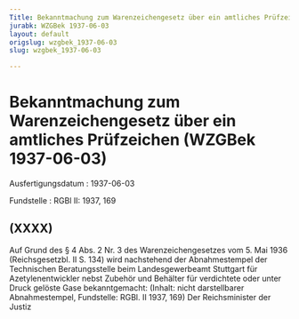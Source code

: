 ```yaml
---
Title: Bekanntmachung zum Warenzeichengesetz über ein amtliches Prüfzeichen
jurabk: WZGBek 1937-06-03
layout: default
origslug: wzgbek_1937-06-03
slug: wzgbek_1937-06-03

---
```


# Bekanntmachung zum Warenzeichengesetz über ein amtliches Prüfzeichen (WZGBek 1937-06-03)

Ausfertigungsdatum
:   1937-06-03

Fundstelle
:   RGBl II: 1937, 169

## (XXXX)

Auf Grund des § 4 Abs. 2 Nr. 3 des Warenzeichengesetzes vom 5. Mai
1936 (Reichsgesetzbl. II S. 134) wird nachstehend der Abnahmestempel
der Technischen Beratungsstelle beim Landesgewerbeamt Stuttgart für
Azetylenentwickler nebst Zubehör und Behälter für verdichtete oder
unter Druck gelöste Gase bekanntgemacht:
(Inhalt: nicht darstellbarer Abnahmestempel,
Fundstelle: RGBl. II 1937, 169)
Der Reichsminister der Justiz

